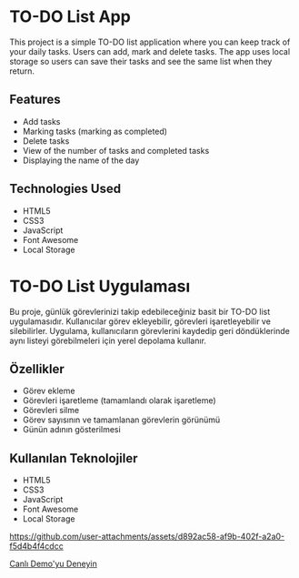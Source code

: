 # TO-DO List App

This project is a simple TO-DO list application where you can keep track of your daily tasks. Users can add, mark and delete tasks. The app uses local storage so users can save their tasks and see the same list when they return.

## Features

- Add tasks
- Marking tasks (marking as completed)
- Delete tasks
- View of the number of tasks and completed tasks
- Displaying the name of the day

## Technologies Used

- HTML5
- CSS3
- JavaScript
- Font Awesome
- Local Storage

# TO-DO List Uygulaması

Bu proje, günlük görevlerinizi takip edebileceğiniz basit bir TO-DO list uygulamasıdır. Kullanıcılar görev ekleyebilir, görevleri işaretleyebilir ve silebilirler. Uygulama, kullanıcıların görevlerini kaydedip geri döndüklerinde aynı listeyi görebilmeleri için yerel depolama kullanır.

## Özellikler

- Görev ekleme
- Görevleri işaretleme (tamamlandı olarak işaretleme)
- Görevleri silme
- Görev sayısının ve tamamlanan görevlerin görünümü
- Günün adının gösterilmesi

## Kullanılan Teknolojiler

- HTML5
- CSS3
- JavaScript
- Font Awesome
- Local Storage


https://github.com/user-attachments/assets/d892ac58-af9b-402f-a2a0-f5d4b4f4cdcc

[Canlı Demo'yu Deneyin](https://fatihycan.github.io/To-Do-List/)

